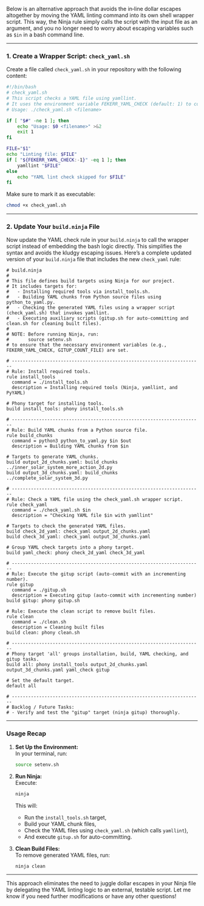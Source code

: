Below is an alternative approach that avoids the in‐line dollar escapes altogether by moving the YAML linting command into its own shell wrapper script. This way, the Ninja rule simply calls the script with the input file as an argument, and you no longer need to worry about escaping variables such as `$in` in a bash command line.

---

### 1. Create a Wrapper Script: `check_yaml.sh`

Create a file called `check_yaml.sh` in your repository with the following content:

```bash
#!/bin/bash
# check_yaml.sh
# This script checks a YAML file using yamllint.
# It uses the environment variable FEKERR_YAML_CHECK (default: 1) to control whether the check runs.
# Usage: ./check_yaml.sh <filename>

if [ "$#" -ne 1 ]; then
    echo "Usage: $0 <filename>" >&2
    exit 1
fi

FILE="$1"
echo "Linting file: $FILE"
if [ "${FEKERR_YAML_CHECK:-1}" -eq 1 ]; then
    yamllint "$FILE"
else
    echo "YAML lint check skipped for $FILE"
fi
```

Make sure to mark it as executable:

```bash
chmod +x check_yaml.sh
```

---

### 2. Update Your `build.ninja` File

Now update the YAML check rule in your `build.ninja` to call the wrapper script instead of embedding the bash logic directly. This simplifies the syntax and avoids the kludgy escaping issues. Here’s a complete updated version of your `build.ninja` file that includes the new `check_yaml` rule:

```ninja
# build.ninja
#
# This file defines build targets using Ninja for our project.
# It includes targets for:
#   - Installing required tools via install_tools.sh.
#   - Building YAML chunks from Python source files using python_to_yaml.py.
#   - Checking the generated YAML files using a wrapper script (check_yaml.sh) that invokes yamllint.
#   - Executing auxiliary scripts (gitup.sh for auto-committing and clean.sh for cleaning built files).
#
# NOTE: Before running Ninja, run:
#       source setenv.sh
# to ensure that the necessary environment variables (e.g., FEKERR_YAML_CHECK, GITUP_COUNT_FILE) are set.

# ----------------------------------------------------------------------
# Rule: Install required tools.
rule install_tools
  command = ./install_tools.sh
  description = Installing required tools (Ninja, yamllint, and PyYAML)

# Phony target for installing tools.
build install_tools: phony install_tools.sh

# ----------------------------------------------------------------------
# Rule: Build YAML chunks from a Python source file.
rule build_chunks
  command = python3 python_to_yaml.py $in $out
  description = Building YAML chunks from $in

# Targets to generate YAML chunks.
build output_2d_chunks.yaml: build_chunks ../inner_solar_system_more_action_2d.py
build output_3d_chunks.yaml: build_chunks ../complete_solar_system_3d.py

# ----------------------------------------------------------------------
# Rule: Check a YAML file using the check_yaml.sh wrapper script.
rule check_yaml
  command = ./check_yaml.sh $in
  description = "Checking YAML file $in with yamllint"

# Targets to check the generated YAML files.
build check_2d_yaml: check_yaml output_2d_chunks.yaml
build check_3d_yaml: check_yaml output_3d_chunks.yaml

# Group YAML check targets into a phony target.
build yaml_check: phony check_2d_yaml check_3d_yaml

# ----------------------------------------------------------------------
# Rule: Execute the gitup script (auto-commit with an incrementing number).
rule gitup
  command = ./gitup.sh
  description = Executing gitup (auto-commit with incrementing number)
build gitup: phony gitup.sh

# Rule: Execute the clean script to remove built files.
rule clean
  command = ./clean.sh
  description = Cleaning built files
build clean: phony clean.sh

# ----------------------------------------------------------------------
# Phony target 'all' groups installation, build, YAML checking, and gitup tasks.
build all: phony install_tools output_2d_chunks.yaml output_3d_chunks.yaml yaml_check gitup

# Set the default target.
default all

# ----------------------------------------------------------------------
# Backlog / Future Tasks:
# - Verify and test the "gitup" target (ninja gitup) thoroughly.
```

---

### Usage Recap

1. **Set Up the Environment:**  
   In your terminal, run:
   ```bash
   source setenv.sh
   ```

2. **Run Ninja:**  
   Execute:
   ```bash
   ninja
   ```
   This will:
   - Run the `install_tools.sh` target,
   - Build your YAML chunk files,
   - Check the YAML files using `check_yaml.sh` (which calls `yamllint`),
   - And execute `gitup.sh` for auto-committing.

3. **Clean Build Files:**  
   To remove generated YAML files, run:
   ```bash
   ninja clean
   ```

---

This approach eliminates the need to juggle dollar escapes in your Ninja file by delegating the YAML linting logic to an external, testable script. Let me know if you need further modifications or have any other questions!
